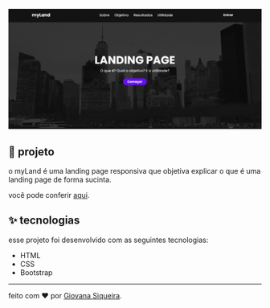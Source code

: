 ![image](img/myland.png)
  
## 🌈 projeto

o myLand é uma landing page responsiva que objetiva explicar o que é uma landing page de forma sucinta. 

você pode conferir [aqui](https://giovxna.github.io/landing-page/).

## ✨ tecnologias

esse projeto foi desenvolvido com as seguintes tecnologias:

- HTML
- CSS
- Bootstrap

---
feito com ❤️ por [Giovana Siqueira](https://www.linkedin.com/in/giovana--siqueira/). 
